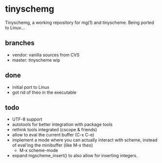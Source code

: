 tinyschemg
===========

Tinyschemg, a working repository for mg(1) and tinyscheme. Being ported to Linux...

branches
--------

- vendor: vanilla sources from CVS
- master: tinyscheme wip

done
----

- initial port to Linux
- got rid of theo in the executable

todo
----

- UTF-8 support
- autotools for better integration with package tools
- rethink tools integrated (cscope & friends)
- allow to eval the current buffer (C-x C-e)
- implement a mode where you can actually interact with scheme,
  instead of eval'ing the minibuffer (like M-x theo)
  - M-x scheme-mode
- expand mgscheme_insert() to also allow for inserting integers.
